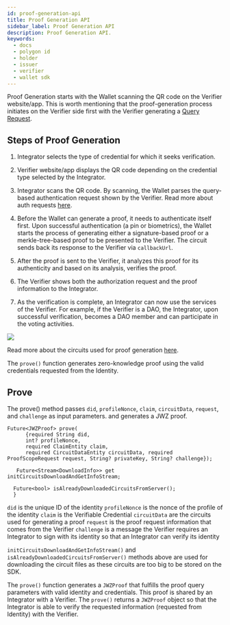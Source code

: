 ```yaml
---
id: proof-generation-api
title: Proof Generation API
sidebar_label: Proof Generation API
description: Proof Generation API.
keywords:
  - docs
  - polygon id
  - holder
  - issuer
  - verifier
  - wallet sdk
---
```

 
Proof Generation starts with the Wallet scanning the QR code on the Verifier website/app. This is worth mentioning that the proof-generation process initiates on the Verifier side first with the Verifier generating a [Query Request](/guides/verifier/request-api.md#query-based-request).
 
## Steps of Proof Generation
 
1. Integrator selects the type of credential for which it seeks verification.
 
2. Verifier website/app displays the QR code depending on the credential type selected by the Integrator.
 
3. Integrator scans the QR code. By scanning, the Wallet parses the query-based authentication request shown by the Verifier. Read more about auth requests [here](/wallet-sdk/iden3comm/auth-requests.md#type-of-authorization-requests).
 
4. Before the Wallet can generate a proof, it needs to authenticate itself first. Upon successful authentication (a pin or biometrics), the Wallet starts the process of generating either a signature-based proof or a merkle-tree-based proof to be presented to the Verifier. The circuit sends back its response to the Verifier via `callbackUrl`. 
 
6. After the proof is sent to the Verifier, it analyzes this proof for its authenticity and based on its analysis, verifies the proof.
 
7. The Verifier shows both the authorization request and the proof information to the Integrator.
 
8. As the verification is complete, an Integrator can now use the services of the Verifier. For example, if the Verifier is a DAO, the Integrator, upon successful verification, becomes a DAO member and can participate in the voting activities. 
 

![](/img/proof-generation.png)

Read more about the circuits used for proof generation [here](https://docs.iden3.io/protocol/main-circuits/).

The `prove()` function generates zero-knowledge proof using the valid credentials requested from the Identity.

## Prove

The prove() method passes `did`, `profileNonce`, `claim`, `circuitData`, `request`, and `challenge` as input parameters. and generates a JWZ proof. 

```
Future<JWZProof> prove(
      {required String did,
      int? profileNonce,  
      required ClaimEntity claim,
      required CircuitDataEntity circuitData, required ProofScopeRequest request, String? privateKey, String? challenge});
   
   Future<Stream<DownloadInfo>> get initCircuitsDownloadAndGetInfoStream;

  Future<bool> isAlreadyDownloadedCircuitsFromServer(); 
  }
```

`did` is the unique ID of the identity
`profileNonce` is the nonce of the profile of the identity
`claim` is the Verifiable Credential 
`circuitData` are the circuits used for generating a proof
`request` is the proof request information that comes from the Verifier
`challenge` is a message the Verifier requires an Integrator to sign with its identity so that an Integrator can verify its identity

`initCircuitsDownloadAndGetInfoStream()` and `isAlreadyDownloadedCircuitsFromServer()` methods above are used for downloading the circuit files as these circuits are too big to be stored on the SDK. 

The `prove()` function generates a `JWZProof` that fulfills the proof query parameters with valid identity and credentials. This proof is shared by an Integrator with a Verifier. The `prove()` returns a `JWZProof` object so that the Integrator is able to verify the requested information (requested from Identity) with the Verifier. 
